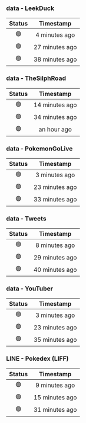 ### data - LeekDuck
| Status | Timestamp |
|:------:|:---------:|
| 🟢 | 4 minutes ago |
| 🟢 | 27 minutes ago |
| 🟢 | 38 minutes ago |

### data - TheSilphRoad
| Status | Timestamp |
|:------:|:---------:|
| 🟢 | 14 minutes ago |
| 🟢 | 34 minutes ago |
| 🟢 | an hour ago |

### data - PokemonGoLive
| Status | Timestamp |
|:------:|:---------:|
| 🟢 | 3 minutes ago |
| 🟢 | 23 minutes ago |
| 🟢 | 33 minutes ago |

### data - Tweets
| Status | Timestamp |
|:------:|:---------:|
| 🟢 | 8 minutes ago |
| 🟢 | 29 minutes ago |
| 🟢 | 40 minutes ago |

### data - YouTuber
| Status | Timestamp |
|:------:|:---------:|
| 🟢 | 3 minutes ago |
| 🟢 | 23 minutes ago |
| 🟢 | 35 minutes ago |

### LINE - Pokedex (LIFF)
| Status | Timestamp |
|:------:|:---------:|
| 🟢 | 9 minutes ago |
| 🟢 | 15 minutes ago |
| 🟢 | 31 minutes ago |


